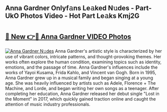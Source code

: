 ## Anna Gardner Onlyf𝚊ns Le𝚊ked N𝚞des - Part-UkO Photos Video - Hot Part Le𝚊ks Kmj2G

# <h2><a href="http://ab4196.deff.icu/?id=Anna+Gardner">🔗 New 👉🔴 Anna Gardner VIDEO Photos</a></h2>

[![Anna Gardner N𝚞des](https://i.imgur.com/rIISA9y.gif)](http://ab4196.deff.icu/?id=Anna+Gardner)
Anna Gardner's artistic style is characterized by her use of vibrant colors, intricate patterns, and thought-provoking themes. Her works often explore the human condition, examining topics such as identity, emotions, and the passage of time. Anna Gardner's influences include the works of Yayoi Kusama, Frida Kahlo, and Vincent van Gogh. Born in 1995, Anna Gardner grew up in a musical family and began singing at a young age. She was heavily influenced by artists such as Adele, Florence + The Machine, and Lorde, and began writing her own songs as a teenager. After completing her education, Anna Gardner released her debut single "Lost in the Moment" in 2017, which quickly gained traction online and caught the attention of music industry professionals.
